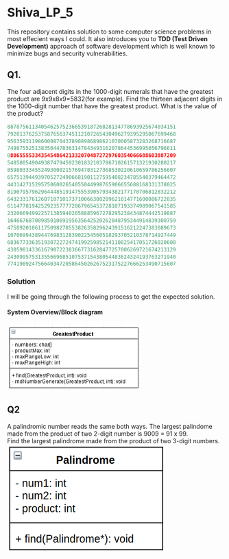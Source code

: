 # Shiva_LP_5
This repository contains solution to some computer science problems in most effecient ways I could. It also introduces you to 
**TDD (Test Driven Development)** approach of software development which is well known to minimize bugs and security vulnerabilities.

## Q1. 
The four adjacent digits in the 1000-digit numerals that have the greatest product are 9x9x8x9=5832(for example). Find 
the thirteen adjacent digits in the 1000-digit number that have the greatest product. What is the value of the product?

```c
8878756113405462575236653918726828134778693925674034151
7920137625375876563745112107265430496279395295067699468
9563593119860008704378908986898621070005873283268716687
7498755251383504478363147843493162078644536995056796611
0806555533435454864213320704872729760354066688603887209
5485805490493874794592301832103786710261571321930280217
8598033345524930002157694783127368530220610659786256607
6575139449397052724906681901127595408234785540379464472
4431427152957506002654055044998765906655688168331378025
8190795796296444851914755539057934382177170706812832212
6432331761260710710173710066308289621014771600086722835
6114778194252923577772867965453728107193374989067541585
2320669499225713859402058885967278295238434874442519887
1646676870098501069195635642520262048795344914839300759
4758920106117509827855382635829624391516212247383089673
1070699438944769831283902254560518293705210378714927449
6836773363519307227247419925985214110825417051726020608
4305901433616790722383667731628477257006269721674213129
2430995753135566968510753715438054483624324193763271940
7741909247566403472058645026267523175227666253490715607
```

### Solution
I will be going through the following process to get the expected solution.
#### System Overview/Block diagram
![UML diagram of the object; w/ private data and public API](images/block_diagram.png)

## Q2
A palindromic number reads the same both ways. The largest palindome made from the product of two 2-digit 
number is 9009 = 91 x 99.  
Find the largest palindrome made from the product of two 3-digit numbers.  
![UML diagram of the object; w/ private data and public API](images/q2_block_diagram.png)

